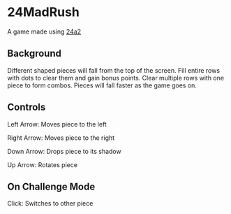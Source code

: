 # 24MadRush
A game made using [24a2](https://github.com/jamesroutley/24a2)
## Background
Different shaped pieces will fall from the top of the screen. Fill entire rows with dots to clear them and gain bonus points. Clear multiple rows with one piece to form combos. Pieces will fall faster as the game goes on.
## Controls
Left Arrow: Moves piece to the left  

Right Arrow: Moves piece to the right  

Down Arrow: Drops piece to its shadow  

Up Arrow: Rotates piece  

## On Challenge Mode
Click: Switches to other piece
